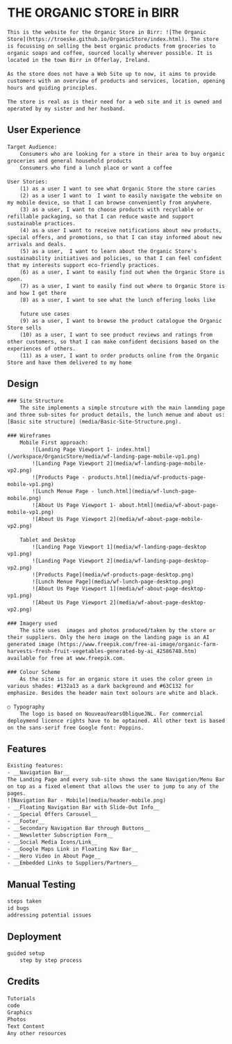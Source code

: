 # THE ORGANIC STORE in BIRR
    This is the website for the Organic Store in Birr: ![The Organic Store](https://troeske.github.io/OrganicStore/index.html). The store is focussing on selling the best organic products from groceries to organic soaps and coffee, sourced locally wherever possible. It is located in the town Birr in Offerlay, Ireland.  
    
    As the store does not have a Web Site up to now, it aims to provide customers with an overview of products and services, location, opening hours and guiding principles. 
    
    The store is real as is their need for a web site and it is owned and operated by my sister and her husband.   

## User Experience

    Target Audience:
        Consumers who are looking for a store in their area to buy organic groceries and general household products
        Consumers who find a lunch place or want a coffee

    User Stories:
        (1) as a user I want to see what Organic Store the store caries 
        (2) as a user I want to  I want to easily navigate the website on my mobile device, so that I can browse conveniently from anywhere.
        (3) as a user, I want to choose products with recyclable or refillable packaging, so that I can reduce waste and support sustainable practices.
        (4) as a user I want to receive notifications about new products, special offers, and promotions, so that I can stay informed about new arrivals and deals.
        (5) as a user,  I want to learn about the Organic Store's sustainability initiatives and policies, so that I can feel confident that my interests support eco-friendly practices.
        (6) as a user, I want to easily find out when the Organic Store is open.
        (7) as a user, I want to easily find out where to Organic Store is and how I get there
        (8) as a user, I want to see what the lunch offering looks like
        
        future use cases
        (9) as a user, I want to browse the product catalogue the Organic Store sells
        (10) as a user, I want to see product reviews and ratings from other customers, so that I can make confident decisions based on the experiences of others.
        (11) as a user, I want to order products online from the Organic Store and have them delivered to my home


## Design
    ### Site Structure
        The site implements a simple strcuture with the main lanmding page and three sub-sites for product details, the lunch menue and about us: [Basic site structure] (media/Basic-Site-Structure.png). 

    ### Wireframes
        Mobile First approach:
            ![Landing Page Viewport 1- index.html](/workspace/OrganicStore/media/wf-landing-page-mobile-vp1.png)
            ![Landing Page Viewport 2](media/wf-landing-page-mobile-vp2.png)
            ![Products Page - products.html](media/wf-products-page-mobile-vp1.png)
            ![Lunch Menue Page - lunch.html](media/wf-lunch-page-mobile.png)
            ![About Us Page Viewport 1- about.html](media/wf-about-page-mobile-vp1.png)
            ![About Us Page Viewport 2](media/wf-about-page-mobile-vp2.png)
        
        Tablet and Desktop
            ![Landing Page Viewport 1](media/wf-landing-page-desktop vp1.png)
            ![Landing Page Viewport 2](media/wf-landing-page-desktop-vp2.png)
            ![Products Page](media/wf-products-page-desktop.png)
            ![Lunch Menue Page](media/wf-lunch-page-desktop.png)
            ![About Us Page Viewport 1](media/wf-about-page-desktop-vp1.png)
            ![About Us Page Viewport 2](media/wf-about-page-desktop-vp2.png)

    ### Imagery used
        The site uses  images and photos produced/taken by the store or their suppliers. Only the hero image on the landing page is an AI generated image (https://www.freepik.com/free-ai-image/organic-farm-harvests-fresh-fruit-vegetables-generated-by-ai_42586748.htm) available for free at www.freepik.com.

    ### Colour Scheme
        As the site is for an organic store it uses the color green in various shades: #132a13 as a dark background and #63C132 for emphasize. Besides the header main text oolours are white and black. 
        
    ○ Typography
        The logo is based on NouveauYearsObliqueJNL. For commercial deploymend licence rights have to be optained. All other text is based on the sans-serif free Google font: Poppins.


## Features
    Existing features:
    - __Navigation Bar__
    The Landing Page and every sub-site shows the same Navigation/Menu Bar on top as a fixed element that allows the user to jump to any of the pages.
    ![Navigation Bar - Mobile](media/header-mobile.png)
    - __Floating Navigation Bar with Slide-Out Info__
    - __Special Offers Carousel__
    - __Footer__
    - __Secondary Navigation Bar through Buttons__
    - __Newsletter Subscription Form__
    - __Social Media Icons/Link__
    - __Google Maps Link in Floating Nav Bar__
    - __Hero Video in About Page__
    - __Embedded Links to Suppliers/Partners__

## Manual Testing
    steps taken
    id bugs
    addressing potential issues

## Deployment
    guided setup
        step by step process

## Credits
    Tutorials
    code
    Graphics
    Photos
    Text Content
    Any other resources

## 
